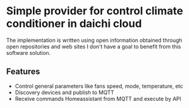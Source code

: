 # Simple provider for control climate conditioner in daichi cloud
The implementation is written using open information obtained through open repositories and web sites
I don't have a goal to benefit from this software solution.

## Features

- Control general parameters like fans speed, mode, temperature, etc
- Discovery devices and publish to MQTT
- Receive commands Homeassistant from MQTT and execute by API
